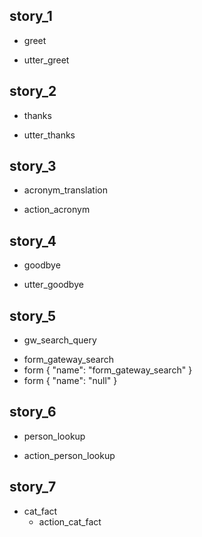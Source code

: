 ## story_1
* greet
 - utter_greet

## story_2
* thanks
 - utter_thanks

## story_3
* acronym_translation
 - action_acronym

## story_4
* goodbye
 - utter_goodbye

## story_5
* gw_search_query
 - form_gateway_search
 - form { "name": "form_gateway_search" }
 - form { "name": "null" }


## story_6
* person_lookup
 - action_person_lookup

## story_7
* cat_fact
  - action_cat_fact
